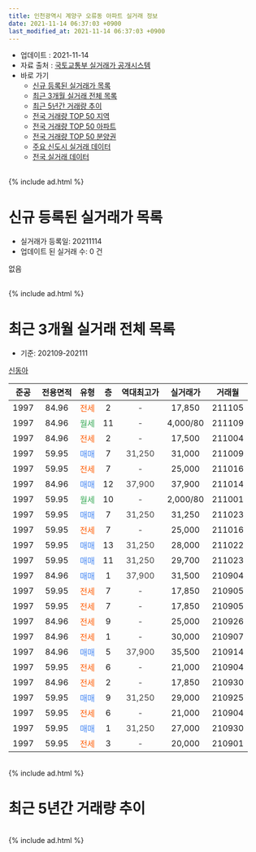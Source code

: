 ```yaml
---
title: 인천광역시 계양구 오류동 아파트 실거래 정보
date: 2021-11-14 06:37:03 +0900
last_modified_at: 2021-11-14 06:37:03 +0900
---
```


* 업데이트 : 2021-11-14
* 자료 출처 : [국토교통부 실거래가 공개시스템](http://rt.molit.go.kr)
* 바로 가기
    * [신규 등록된 실거래가 목록](#신규-등록된-실거래가-목록)
    * [최근 3개월 실거래 전체 목록](#최근-3개월-실거래-전체-목록)
    * [최근 5년간 거래량 추이](#최근-5년간-거래량-추이)
    * [전국 거래량 TOP 50 지역](https://inasie.github.io/apt-trade-info/최근-3개월-전국에서-가장-거래가-많이-발생한-지역)
    * [전국 거래량 TOP 50 아파트](https://inasie.github.io/apt-trade-info/최근-3개월-전국에서-가장-거래가-많이-발생한-아파트)
    * [전국 거래량 TOP 50 분양권](https://inasie.github.io/apt-trade-info/최근-3개월-전국에서-가장-거래가-많이-발생한-분양권)
    * [주요 신도시 실거래 데이터](https://inasie.github.io/apt-trade-info/주요-신도시)
    * [전국 실거래 데이터](https://inasie.github.io/apt-trade-info/전국)
<br>
{% include ad.html %}
<br>

# 신규 등록된 실거래가 목록
* 실거래가 등록일: 20211114
* 업데이트 된 실거래 수: 0 건

없음

<br>
{% include ad.html %}
<br>

# 최근 3개월 실거래 전체 목록
* 기준: 202109-202111


[신동아](https://search.naver.com/search.naver?query=%EC%9D%B8%EC%B2%9C%EA%B4%91%EC%97%AD%EC%8B%9C+%EA%B3%84%EC%96%91%EA%B5%AC+%EC%98%A4%EB%A5%98%EB%8F%99+%EC%8B%A0%EB%8F%99%EC%95%84)

|준공|전용면적|유형|층|역대최고가|실거래가|거래월|
|:---:|:---:|:---:|:---:|:---:|:---:|:---:|
|1997|84.96|<span style="color:#ff5a00">전세</span>|2|<span style="color:#444444">-</span>|17,850|211105|
|1997|84.96|<span style="color:#34a853">월세</span>|11|<span style="color:#444444">-</span>|4,000/80|211109|
|1997|84.96|<span style="color:#ff5a00">전세</span>|2|<span style="color:#444444">-</span>|17,500|211004|
|1997|59.95|<span style="color:#4285f3">매매</span>|7|<span style="color:#444444">31,250</span>|31,000|211009|
|1997|59.95|<span style="color:#ff5a00">전세</span>|7|<span style="color:#444444">-</span>|25,000|211016|
|1997|84.96|<span style="color:#4285f3">매매</span>|12|<span style="color:#444444">37,900</span>|37,900|211014|
|1997|59.95|<span style="color:#34a853">월세</span>|10|<span style="color:#444444">-</span>|2,000/80|211001|
|1997|59.95|<span style="color:#4285f3">매매</span>|7|<span style="color:#444444">31,250</span>|31,250|211023|
|1997|59.95|<span style="color:#ff5a00">전세</span>|7|<span style="color:#444444">-</span>|25,000|211016|
|1997|59.95|<span style="color:#4285f3">매매</span>|13|<span style="color:#444444">31,250</span>|28,000|211022|
|1997|59.95|<span style="color:#4285f3">매매</span>|11|<span style="color:#444444">31,250</span>|29,700|211023|
|1997|84.96|<span style="color:#4285f3">매매</span>|1|<span style="color:#444444">37,900</span>|31,500|210904|
|1997|59.95|<span style="color:#ff5a00">전세</span>|7|<span style="color:#444444">-</span>|17,850|210905|
|1997|59.95|<span style="color:#ff5a00">전세</span>|7|<span style="color:#444444">-</span>|17,850|210905|
|1997|84.96|<span style="color:#ff5a00">전세</span>|9|<span style="color:#444444">-</span>|25,000|210926|
|1997|84.96|<span style="color:#ff5a00">전세</span>|1|<span style="color:#444444">-</span>|30,000|210907|
|1997|84.96|<span style="color:#4285f3">매매</span>|5|<span style="color:#444444">37,900</span>|35,500|210914|
|1997|59.95|<span style="color:#ff5a00">전세</span>|6|<span style="color:#444444">-</span>|21,000|210904|
|1997|84.96|<span style="color:#ff5a00">전세</span>|2|<span style="color:#444444">-</span>|17,850|210930|
|1997|59.95|<span style="color:#4285f3">매매</span>|9|<span style="color:#444444">31,250</span>|29,000|210925|
|1997|59.95|<span style="color:#ff5a00">전세</span>|6|<span style="color:#444444">-</span>|21,000|210904|
|1997|59.95|<span style="color:#4285f3">매매</span>|1|<span style="color:#444444">31,250</span>|27,000|210930|
|1997|59.95|<span style="color:#ff5a00">전세</span>|3|<span style="color:#444444">-</span>|20,000|210901|


<br>
{% include ad.html %}
<br>

# 최근 5년간 거래량 추이


<div style="width:100%;">
    <canvas id="deal_progress" height="200"></canvas>
</div>

<script>
new Chart(document.getElementById("deal_progress"), {
    type: 'line',
    data: {
        labels: ['201611','201612','201701','201702','201703','201704','201705','201706','201707','201708','201709','201710','201711','201712','201801','201802','201803','201804','201805','201806','201807','201808','201809','201810','201811','201812','201901','201902','201903','201904','201905','201906','201907','201908','201909','201910','201911','201912','202001','202002','202003','202004','202005','202006','202007','202008','202009','202010','202011','202012','202101','202102','202103','202104','202105','202106','202107','202108','202109','202110','202111'],
        datasets: [{
            label: '매매',
            pointRadius: 1,
            data: [4, 6, 2, 6, 4, 5, 12, 6, 6, 7, 7, 7, 5, 2, 7, 2, 4, 4, 3, 4, 4, 6, 3, 4, 2, 3, 7, 5, 4, 7, 3, 2, 4, 3, 2, 2, 9, 5, 7, 7, 10, 5, 6, 10, 14, 10, 11, 9, 18, 17, 4, 9, 17, 20, 14, 9, 14, 9, 4, 5, 0],
            borderColor: "rgba(255, 201, 14, 1)",
            backgroundColor: "rgba(255, 201, 14, 0.5)",
            fill: false,
            lineTension: 0
        },{
            label: '전월세',
            pointRadius: 1,
            data: [4, 6, 2, 4, 7, 3, 2, 6, 2, 3, 4, 4, 2, 2, 7, 8, 6, 3, 3, 6, 3, 3, 4, 3, 3, 2, 3, 2, 8, 6, 4, 7, 6, 2, 4, 5, 6, 4, 6, 3, 5, 10, 1, 7, 4, 6, 3, 3, 6, 3, 5, 3, 1, 12, 10, 16, 6, 11, 8, 4, 2],
            borderColor: "rgba(0, 141, 185, 1)",
            backgroundColor: "rgba(0, 141, 185, 0.5)",
            fill: false,
            lineTension: 0
        }
        ]
    },
    options: {
        responsive: true,
        title: {
            display: false
        },
        tooltips: {
            mode: 'index',
            intersect: false
        },
        hover: {
            mode: 'nearest',
            intersect: true
        },
        scales: {
            xAxes: [{
                display: true,
                scaleLabel: {
                    display: true,
                    labelString: '년/월'
                }
            }],
            yAxes: [{
                display: true,
                ticks: {
                    suggestedMin: 0,
                },
                scaleLabel: {
                    display: true,
                    labelString: '실거래 수'
                }
            }]
        }
    }
});

</script>


<br>
{% include ad.html %}
<br>

